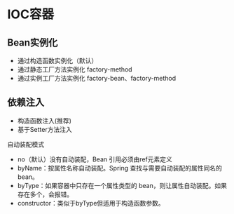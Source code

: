 # IOC容器

## Bean实例化

* 通过构造函数实例化（默认）
* 通过静态工厂方法实例化 factory-method
* 通过实例工厂方法实例化 factory-bean、factory-method

## 依赖注入

* 构造函数注入(推荐)
* 基于Setter方法注入

自动装配模式

* no（默认）没有自动装配，Bean 引用必须由ref元素定义
* byName：按属性名称自动装配。Spring 查找与需要自动装配的属性同名的 bean。
* byType：如果容器中只存在一个属性类型的 bean，则让属性自动装配。如果存在多个，会报错。
* constructor：类似于byType但适用于构造函数参数。